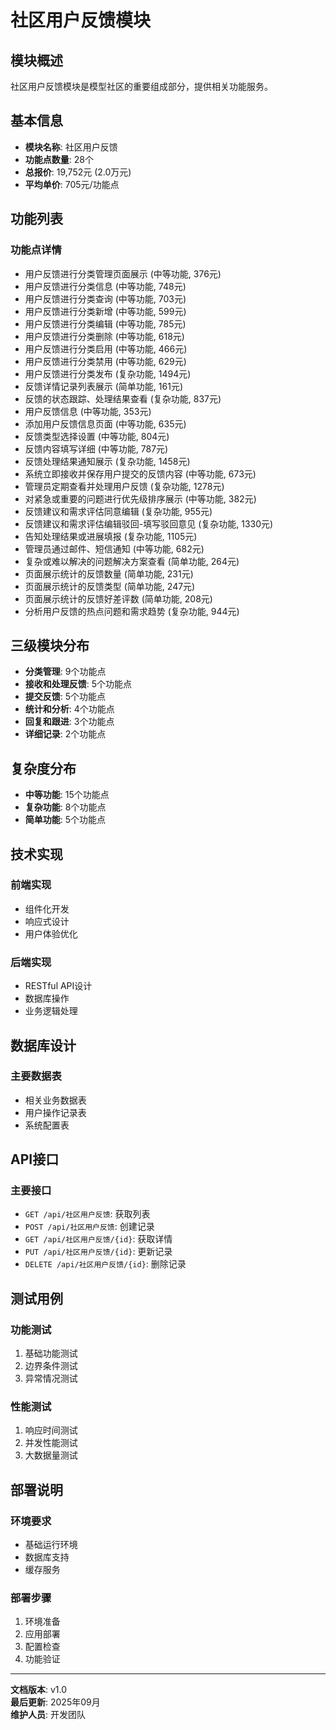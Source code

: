 # 社区用户反馈模块

## 模块概述
社区用户反馈模块是模型社区的重要组成部分，提供相关功能服务。

## 基本信息
- **模块名称**: 社区用户反馈
- **功能点数量**: 28个
- **总报价**: 19,752元 (2.0万元)
- **平均单价**: 705元/功能点

## 功能列表

### 功能点详情
- 用户反馈进行分类管理页面展示 (中等功能, 376元)
- 用户反馈进行分类信息 (中等功能, 748元)
- 用户反馈进行分类查询 (中等功能, 703元)
- 用户反馈进行分类新增 (中等功能, 599元)
- 用户反馈进行分类编辑 (中等功能, 785元)
- 用户反馈进行分类删除 (中等功能, 618元)
- 用户反馈进行分类启用 (中等功能, 466元)
- 用户反馈进行分类禁用 (中等功能, 629元)
- 用户反馈进行分类发布 (复杂功能, 1494元)
- 反馈详情记录列表展示 (简单功能, 161元)
- 反馈的状态跟踪、处理结果查看 (复杂功能, 837元)
- 用户反馈信息 (中等功能, 353元)
- 添加用户反馈信息页面 (中等功能, 635元)
- 反馈类型选择设置 (中等功能, 804元)
- 反馈内容填写详细 (中等功能, 787元)
- 反馈处理结果通知展示 (复杂功能, 1458元)
- 系统立即接收并保存用户提交的反馈内容 (中等功能, 673元)
- 管理员定期查看并处理用户反馈 (复杂功能, 1278元)
- 对紧急或重要的问题进行优先级排序展示 (中等功能, 382元)
- 反馈建议和需求评估同意编辑 (复杂功能, 955元)
- 反馈建议和需求评估编辑驳回-填写驳回意见 (复杂功能, 1330元)
- 告知处理结果或进展填报 (复杂功能, 1105元)
- 管理员通过邮件、短信通知 (中等功能, 682元)
- 复杂或难以解决的问题解决方案查看 (简单功能, 264元)
- 页面展示统计的反馈数量 (简单功能, 231元)
- 页面展示统计的反馈类型 (简单功能, 247元)
- 页面展示统计的反馈好差评数 (简单功能, 208元)
- 分析用户反馈的热点问题和需求趋势 (复杂功能, 944元)

## 三级模块分布

- **分类管理**: 9个功能点
- **接收和处理反馈**: 5个功能点
- **提交反馈**: 5个功能点
- **统计和分析**: 4个功能点
- **回复和跟进**: 3个功能点
- **详细记录**: 2个功能点

## 复杂度分布

- **中等功能**: 15个功能点
- **复杂功能**: 8个功能点
- **简单功能**: 5个功能点

## 技术实现

### 前端实现
- 组件化开发
- 响应式设计
- 用户体验优化

### 后端实现
- RESTful API设计
- 数据库操作
- 业务逻辑处理

## 数据库设计

### 主要数据表
- 相关业务数据表
- 用户操作记录表
- 系统配置表

## API接口

### 主要接口
- `GET /api/社区用户反馈`: 获取列表
- `POST /api/社区用户反馈`: 创建记录
- `GET /api/社区用户反馈/{id}`: 获取详情
- `PUT /api/社区用户反馈/{id}`: 更新记录
- `DELETE /api/社区用户反馈/{id}`: 删除记录

## 测试用例

### 功能测试
1. 基础功能测试
2. 边界条件测试
3. 异常情况测试

### 性能测试
1. 响应时间测试
2. 并发性能测试
3. 大数据量测试

## 部署说明

### 环境要求
- 基础运行环境
- 数据库支持
- 缓存服务

### 部署步骤
1. 环境准备
2. 应用部署
3. 配置检查
4. 功能验证

---

**文档版本**: v1.0  
**最后更新**: 2025年09月  
**维护人员**: 开发团队
